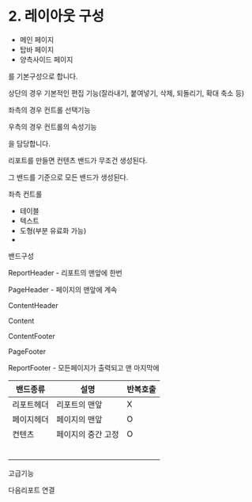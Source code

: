 # 2. 레이아웃 구성

* 메인 페이지
* 탑바 페이지
* 양측사이드 페이지

를 기본구성으로 합니다.&#x20;



상단의 경우 기본적인 편집 기능(잘라내기, 붙여넣기, 삭제, 되돌리기, 확대 축소 등)

좌측의 경우 컨트롤 선택기능

우측의 경우 컨트롤의 속성기능

을 담당합니다.&#x20;



리포트를 만들면 컨텐츠 밴드가 무조건 생성된다.&#x20;

그 밴드를 기준으로 모든 밴드가 생성된다.&#x20;







좌측 컨트롤

* 테이블
* 텍스트
* 도형(부분 유료화 가능)
*





밴드구성

ReportHeader - 리포트의 맨앞에 한번

PageHeader - 페이지의 맨앞에 계속

ContentHeader

Content

ContentFooter

PageFooter

ReportFooter - 모든페이지가 출력되고 맨 마지막에



| 밴드종류  | 설명         | 반복호출 |
| ----- | ---------- | ---- |
| 리포트헤더 | 리포트의 맨앞    | X    |
| 페이지헤더 | 페이지의 맨앞    | O    |
| 컨텐츠   | 페이지의 중간 고정 | O    |
|       |            |      |
|       |            |      |
|       |            |      |
|       |            |      |
|       |            |      |
|       |            |      |



고급기능

다음리포트 연결

